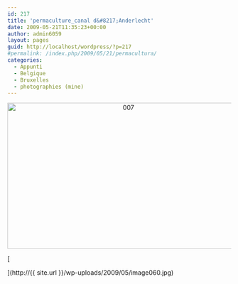 ```yaml
---
id: 217
title: 'permaculture_canal d&#8217;Anderlecht'
date: 2009-05-21T11:35:23+00:00
author: admin6059
layout: pages
guid: http://localhost/wordpress/?p=217
#permalink: /index.php/2009/05/21/permacultura/
categories:
  - Appunti
  - Belgique
  - Bruxelles
  - photographies (mine)
---
```

<p style="text-align: center;">
  <a href="{{ site.url }}/images/uploads/2009/05/007.jpg"><img class="aligncenter size-full wp-image-2105" title="007" src="{{ site.url }}/images/uploads/2009/05/007.jpg" alt="007" width="529" height="329" srcset="{{ site.url }}/images/uploads/2009/05/007.jpg 726w, {{ site.url }}/images/uploads/2009/05/007-300x186.jpg 300w" sizes="(max-width: 529px) 100vw, 529px" /></a>
</p>

[
  
](http://{{ site.url }}/wp-uploads/2009/05/image060.jpg) 

<p style="text-align: center;">
  <p>
    <a href="http://{{ site.url }}/wp-uploads/2009/06/image064.jpg"><br /> </a>
  </p>